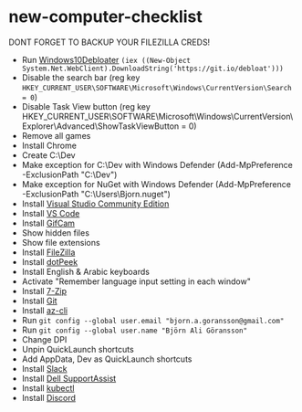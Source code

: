 # new-computer-checklist

DONT FORGET TO BACKUP YOUR FILEZILLA CREDS!

* Run [Windows10Debloater](https://github.com/Sycnex/Windows10Debloater) `(iex ((New-Object System.Net.WebClient).DownloadString('https://git.io/debloat')))`
* Disable the search bar (reg key `HKEY_CURRENT_USER\SOFTWARE\Microsoft\Windows\CurrentVersion\Search = 0`)
* Disable Task View button (reg key HKEY_CURRENT_USER\SOFTWARE\Microsoft\Windows\CurrentVersion\Explorer\Advanced\ShowTaskViewButton = 0)
* Remove all games
* Install Chrome
* Create C:\Dev
* Make exception for C:\Dev with Windows Defender (Add-MpPreference -ExclusionPath "C:\Dev")
* Make exception for NuGet with Windows Defender (Add-MpPreference -ExclusionPath "C:\Users\Bjorn\.nuget")
* Install [Visual Studio Community Edition](https://visualstudio.microsoft.com/vs/)
* Install [VS Code](https://code.visualstudio.com/)
* Install [GifCam](http://blog.bahraniapps.com/gifcam/)
* Show hidden files
* Show file extensions
* Install [FileZilla](https://filezilla-project.org/download.php?type=client)
* Install [dotPeek](https://www.jetbrains.com/decompiler/)
* Install English & Arabic keyboards
* Activate "Remember language input setting in each window"
* Install [7-Zip](https://www.7-zip.org)
* Install [Git](https://git-scm.com/download/win)
* Install [az-cli](https://aka.ms/installazurecliwindows)
* Run `git config --global user.email "bjorn.a.goransson@gmail.com"`
* Run `git config --global user.name "Björn Ali Göransson"`
* Change DPI
* Unpin QuickLaunch shortcuts
* Add AppData, Dev as QuickLaunch shortcuts
* Install [Slack](https://slack.com/intl/en-se/downloads/windows)
* Install [Dell SupportAssist](https://lmgtfy.com/?q=dell+support+assist)
* Install [kubectl](https://kubernetes.io/docs/tasks/tools/install-kubectl/#install-kubectl-on-windows)
* Install [Discord](https://discord.com/download)
